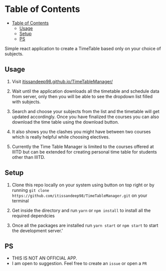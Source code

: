 # Table of Contents

- [Table of Contents](#table-of-contents)
	- [Usage](#usage)
	- [Setup](#setup)
	- [PS](#ps)

Simple react application to create a TimeTable based only on your choice of subjects.

## Usage

1. Visit [itissandeep98.github.io/TimeTableManager/](https://itissandeep98.github.io/TimeTableManager/)

2. Wait until the application downloads all the timetable and schedule data from server, only then you will be able to see the dropdown list filled with subjects.

3. Search and choose your subjects from the list and the timetable will get updated accordingly. Once you have finalized the courses you can also download the time table using the download button.

4. It also shows you the clashes you might have between two courses which is really helpful while choosing electives.

5. Currently the Time Table Manager is limited to the courses offered at IIITD but can be extended for creating personal time table for students other than IIITD.

## Setup

1. Clone this repo locally on your system using button on top right or by running `git clone https://github.com/itissandeep98/TimeTableManager.git` on your terminal

2. Get inside the directory and run `yarn` or `npm install` to install all the required dependcies

3. Once all the packages are installed run `yarn start` or `npm start` to start the development server.'

## PS

- THIS IS NOT AN OFFICIAL APP.
- I am open to suggestion. Feel free to create an `issue` or open a `PR`

